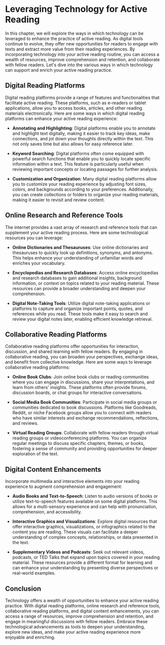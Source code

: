 Leveraging Technology for Active Reading
=================================================

In this chapter, we will explore the ways in which technology can be leveraged to enhance the practice of active reading. As digital tools continue to evolve, they offer new opportunities for readers to engage with texts and extract more value from their reading experiences. By incorporating technology into your active reading routine, you can access a wealth of resources, improve comprehension and retention, and collaborate with fellow readers. Let's dive into the various ways in which technology can support and enrich your active reading practice.

Digital Reading Platforms
-------------------------

Digital reading platforms provide a range of features and functionalities that facilitate active reading. These platforms, such as e-readers or tablet applications, allow you to access books, articles, and other reading materials electronically. Here are some ways in which digital reading platforms can enhance your active reading experience:

* **Annotating and Highlighting**: Digital platforms enable you to annotate and highlight text digitally, making it easier to track key ideas, make connections, and jot down your thoughts directly within the text. This not only saves time but also allows for easy reference later.

* **Keyword Searching**: Digital platforms often come equipped with powerful search functions that enable you to quickly locate specific information within a text. This feature is particularly useful when reviewing important concepts or locating passages for further analysis.

* **Customization and Organization**: Many digital reading platforms allow you to customize your reading experience by adjusting font sizes, colors, and backgrounds according to your preferences. Additionally, you can create collections or folders to organize your reading materials, making it easier to revisit and review content.

Online Research and Reference Tools
-----------------------------------

The internet provides a vast array of research and reference tools that can supplement your active reading process. Here are some technological resources you can leverage:

* **Online Dictionaries and Thesauruses**: Use online dictionaries and thesauruses to quickly look up definitions, synonyms, and antonyms. This helps enhance your understanding of unfamiliar words and enriches your vocabulary.

* **Encyclopedias and Research Databases**: Access online encyclopedias and research databases to gain additional insights, background information, or context on topics related to your reading material. These resources can provide a broader understanding and deepen your comprehension.

* **Digital Note-Taking Tools**: Utilize digital note-taking applications or platforms to capture and organize important points, quotes, and references while you read. These tools make it easy to search and review your digital notes later, enabling efficient knowledge retrieval.

Collaborative Reading Platforms
-------------------------------

Collaborative reading platforms offer opportunities for interaction, discussion, and shared learning with fellow readers. By engaging in collaborative reading, you can broaden your perspectives, exchange ideas, and benefit from collective knowledge. Here are some ways to leverage collaborative reading platforms:

* **Online Book Clubs**: Join online book clubs or reading communities where you can engage in discussions, share your interpretations, and learn from others' insights. These platforms often provide forums, discussion boards, or chat groups for interactive conversations.

* **Social Media Book Communities**: Participate in social media groups or communities dedicated to book discussions. Platforms like Goodreads, Reddit, or niche Facebook groups allow you to connect with readers who have similar interests and exchange recommendations, reflections, and reviews.

* **Virtual Reading Groups**: Collaborate with fellow readers through virtual reading groups or videoconferencing platforms. You can organize regular meetings to discuss specific chapters, themes, or books, fostering a sense of community and providing opportunities for deeper exploration of the text.

Digital Content Enhancements
----------------------------

Incorporate multimedia and interactive elements into your reading experience to augment comprehension and engagement:

* **Audio Books and Text-to-Speech**: Listen to audio versions of books or utilize text-to-speech features available on some digital platforms. This allows for a multi-sensory experience and can help with pronunciation, comprehension, and accessibility.

* **Interactive Graphics and Visualizations**: Explore digital resources that offer interactive graphics, visualizations, or infographics related to the content you are reading. These visuals can facilitate a deeper understanding of complex concepts, relationships, or data presented in the text.

* **Supplementary Videos and Podcasts**: Seek out relevant videos, podcasts, or TED Talks that expand upon topics covered in your reading material. These resources provide a different format for learning and can enhance your understanding by presenting diverse perspectives or real-world examples.

Conclusion
----------

Technology offers a wealth of opportunities to enhance your active reading practice. With digital reading platforms, online research and reference tools, collaborative reading platforms, and digital content enhancements, you can access a range of resources, improve comprehension and retention, and engage in meaningful discussions with fellow readers. Embrace these technological advancements as tools to deepen your understanding, explore new ideas, and make your active reading experience more enjoyable and enriching.
